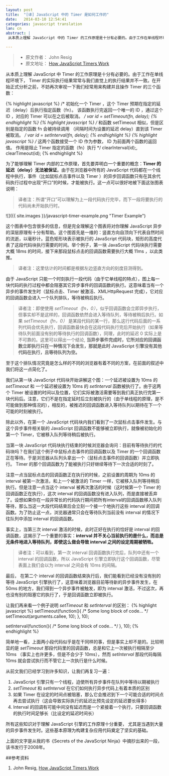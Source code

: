 ```yaml
---
layout: post
title:  "[译] JavaScript 中的 Timer 是如何工作的"
date:   2014-03-10 12:54:41
categories: javascript translation
lan: cn
abstract: |
 从本质上理解 JavaScript 中的 Timer 的工作原理是十分有必要的。由于工作在单线程环境下， Timer 的实际执行结果常常与我们直觉上的执行结果并不一致。在开始正式分析之前，不妨再次审视一下我们经常用来构建并且操作 Timer 的三个函数

---
```

> * 原文作者： John Resig
> * 原文地址： [How JavaScript Timers Work][original]

从本质上理解 JavaScript 中 Timer 的工作原理是十分有必要的。由于工作在单线程环境下， Timer 的实际执行结果常常与我们直觉上的执行结果并不一致。在开始正式分析之前，不妨再次审视一下我们经常用来构建并且操作 Timer 的三个函数：

{% highlight javascript %}
/*
初始化一个 Timer ，这个 Timer 预期在指定的延迟（delay）后执行指定函数（fn）。
该函数执行完返回一个唯一的 ID ，通过这个 ID ，对应的 Timer 可以在之后被取消。
*/
var id = setTimeout(fn, delay); 
{% endhighlight %}
{% highlight javascript %}
/*
和函数 setTimeout 相似，但是区别是指定的函数 fn 会被持续调用
（间隔时间为设置的延迟 delay）直到该 Timer 被取消。
*/
var id = setInterval(fn, delay); 
{% endhighlight %}
{% highlight javascript %}
/*
这两个函数接受一个 ID 作为参数， ID 为前面两个函数的返回值。
作用是阻止 Timer 指定的函数（fn）执行
*/
clearInterval(id);, clearTimeout(id); 
{% endhighlight %}

为了能够理解 Timer 内部的工作原理，首先要弄明白一个重要的概念：**Timer 的延迟（delay）无法被保证**。由于在浏览器中所有的 JavaScript 代码都在一个线程中执行，事件（比如鼠标点击事件以及 Timer ）的异步回调函数只有在其余代码执行过程中出现“开口”的时候，才能被执行。这一点可以很好地被下面这张图表说明：

>译者注：所谓“开口”可以理解为上一段代码执行完毕，而下一段将要执行的代码尚未开始执行时。

![]({{ site.images }}/javascript-timer-example.png "Timer Example")

这个图表中包含很多的信息，但是完全理解这个图表将对你理解 JavaScript 异步的深层原理有十分有帮助。这个图首先是一维的：竖直方向自顶向下代表自然时间的流逝，以毫秒计。蓝色矩形块表示被执行的 JavaScript 代码块，矩形的高度代表了这段代码块执行需要的时间。举个例子，第一块 JavaScript 代码块执行需要大概 18ms 的时间，接下来那段鼠标点击的回调函数需要执行大概 11ms ，以此类推。

>译者注：这里估计的时间都是根据左边竖直方向的刻度目测得到。

由于 JavaScript 只能一个时刻执行一段代码（由于它单线程的特点），图上每一块代码的执行过程中都会阻塞其它异步事件的回调函数的执行。这意味着当有一个异步的事件发生时（鼠标点击、Timer 被激活、XMLHttpRequest 完成），它对应的回调函数会进入一个队列排队，等待被稍后执行。

>译者注：即使使用 *setTimeout（fn，0）*，似乎回调函数会立即异步执行，但事实却不是这样的，回调函数依然会进入等待队列，等待被稍后执行。如果 *setTimeout（fn，0）* 是某段代码的某一行，那么这行代码后面的一系列代码会优先执行，回调函数最快会在这段代码执行完后开始执行（如果等待队列前面没有别的等待执行的回调函数），同理，此时的延迟 0 实际上是不可靠的。这里可以得出一个结论, **当异步事件完成时，它所对应的回调函数立即执行只在一种情况下会发生，那就是此时 JavaScript 引擎没有其他代码在执行，且等待队列为空。**

至于这个排队情况究竟是怎么样的不同的浏览器有着不同的方案，在前面的叙述中我们将这一点简化了。

我们从第一块 JavaScript 代码块开始讲解这个图：一个延迟被设置为 10ms 的 *setTimeout* 和 一个延迟被设置为 10ms 的 *setInterval* 函数被执行了。由于这两个 Timer 被设置的时间以及位置，它们实际被激活需要等到我们真正执行完第一块代码后。注意，它们不是在指定延时后立刻被执行的（由于单线程的原理，是不可能做到那种情况的），相反的，被推迟的回调函数进入等待队列以期待在下一个可能的时刻被执行。

除此以外，在第一个 JavaScript 代码块内我们看到了一次鼠标点击事件发生。与这个异步事件相关联的 JavaScript 回调函数不能够被立即执行，就像被初始化的第一个 Timer，它被移入队列等待稍后被执行。

当第一块 JavaScript 代码块执行结束的时候浏览器会询问：目前有等待执行的代码块吗？在我们这个例子中鼠标点击事件的回调函数以及 Timer 的一个回调函数正在等待。于是浏览器从队列头拿出一个（鼠标点击事件的回调函数）并立即执行。 Timer 的那个回调函数为了能被执行只好继续等待下一次合适的时刻了。

注意一点当鼠标点击的回调函数正在执行的时候，之前设置的周期为 10ms 的 interval 被第一次激活，和上一个被激活的 Timer 一样，它被移入队列等待稍后执行。但是注意一点当这个       interval 被再次激活的时候（这时候第一个 Timer 的回调函数正在执行），这次 interval 的回调函数没有进入队列，而是直接被丢弃了。设想如果你在一段非常长的代码执行期间把所有interval的回调函数移入队列等待，那么当这一大段代码结束后会立刻一个接一个地执行这些 interval 的回调函数。为了防止这一点，浏览器通常只会在等待队列当前没有 interval 的情况下往队列中添加 interval 的回调函数。

事实上，当第三次 interval 激活的时候，此时正好在执行的恰好是 interval 的回调函数，这揭示了一个重要的事实：**interval 并不关心当前执行的是什么，而总是无条件地进入等待队列，即使这么做会导致 interval 之间的设定周期被牺牲。**

>译者注：可以看到，第一次 interval 回调函数执行完后，队列中还有一个 interval 的回调函数，所以 JavaScript 引擎立即执行这个回调函数，尽管表面上我们会以为 interval 之间会有 10ms 的间隔。

最后， 在第二个 interval 的回调函数结束执行后，我们能看到已经没有没有别的等待 JavaScript 引擎执行了，这意味着浏览器目前等待新的异步事件发生，在 50ms 的地方，我们得到一个异步事件被触发，即为 interval 激活，不过这次，再也没有别的阻塞它的执行了，于是回调函数立即被执行。

让我们再来看一个例子说明 *setTimeout* 和 *setInterval* 的区别：
{% highlight javascript %}
setTimeout(function(){
   /* Some long block of code... */
   setTimeout(arguments.callee, 10);
}, 10);
 
setInterval(function(){
   /* Some long block of code... */
}, 10);
{% endhighlight %}

简单地一看，上面两小段代码似乎是在干同样的事，但是事实上却不是的。比较明显的是 *setTimeout* 那段代码里的回调函数，总是和它上一次被执行相隔至少 10ms （事实上也许更多，但是不会少于 10ms），然而 *setInterval* 那段代码每隔 10ms 就会尝试执行而不管它上一次执行是什么时候。

从前文我们已经学习到许多知识，让我们再复习一遍：

1. JavaScript 引擎只有一个线程，迫使所有异步事件在队列中等待以期被执行
2. *setTimeout* 和 *setInterval* 在它们如何执行异步代码上有着本质的区别
3. 如果 Timer 在设定的时间点被阻塞，那么它会推迟到下一个可能合适的时间点再去尝试执行（这会导致实际执行的延迟比预先设定的延迟要长得多）
4. Interval 的回调有可能中间没有延迟而是一个紧接着一个执行，只要回调函数的执行时间足够长（比设定的延迟时间长）

所有这些知识对于理解 JavaScript 引擎的工作原理十分重要， 尤其是当遇到大量的异步事件发生时。这些基本原理为构建复杂应用代码奠定了坚实的基础。

上面的文字是从我的书《Secrets of the JavaScript Ninja》中摘抄出来的一段，该书发行于2008年。

##参考资料
1. John Resig, [How JavaScript Timers Work][original]

[original]: http://ejohn.org/blog/how-javascript-timers-work/
